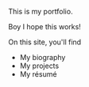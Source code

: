 This is my portfolio.

Boy I hope this works!

On this site, you'll find

- My biography
- My projects
- My résumé
